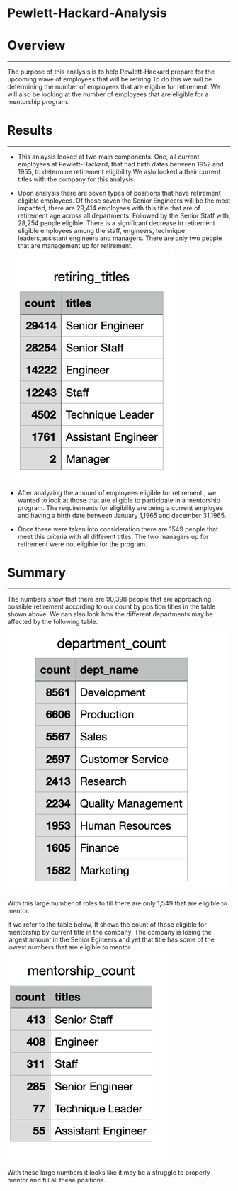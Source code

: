 # Pewlett-Hackard-Analysis
# Overview
-----

The purpose of this analysis is to help Pewlett-Hackard prepare for the upcoming wave of employees that will be retiring.To do this we will be determining the number of employees that are eligible for retirement. We will also be looking at the number of employees that are eligible for a mentorship program.
# Results
------
 * This  anlaysis looked at two main components. One, all current employees at Pewlett-Hackard, that had birth dates between 1952 and 1955, to determine retirement eligibility.We aslo looked a their current titles with the company for this analysis. 
  
 * Upon analysis there are seven types of positions that have retirement eligible employees. Of those seven the Senior Engineers will be the most impacted, there are 29,414 employees with this title that are of retirement age across all departments. Followed by the Senior Staff with, 28,254 people eligible. There is a significant decrease in retirement eligible employees among the staff, engineers, technique leaders,assistant engineers and managers. There are only two people that are management up for retirement.
![](retiring_titles.png)

* After analyzing the amount of employees eligible for retirement , we wanted to look at those that are eligible to participate in  a mentorship program. The requirements for eligibility are being a current employee and having a birth date between January 1,1965 and december 31,1965.
*  Once these were taken into consideration there are 1549 people that meet this criteria with all different titles. The two managers up for retirement were not eligible for the program.

# Summary
------------
 The numbers show that there are 90,398 people that are approaching possible retirement according to our count by position titles in the table shown above. We can also look how the different departments may be affected by the following table.
 
 ![](dept_count.png)




With this large number of roles to fill there are only 1,549 that are eligible to mentor. 

  If we refer to the table below, It shows the count of those eligible for mentorship by current title in the company. The company is losing   the largest amount in the Senior Egineers and yet that title has some of the lowest numbers that are eligible to mentor.
  ![](mentorship_count.png)

   With these large numbers it looks like it may be a struggle to properly mentor and fill all these positions.
